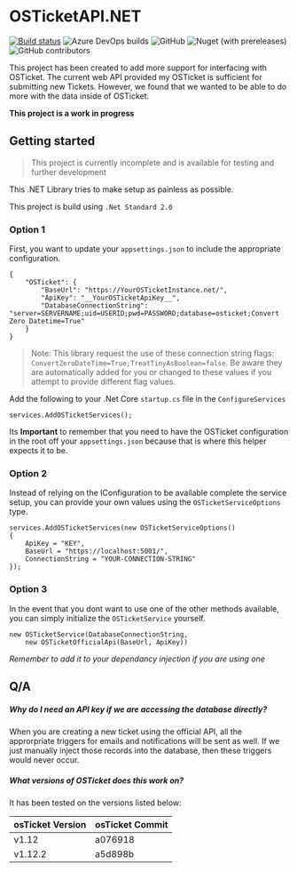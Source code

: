 # OSTicketAPI.NET

[![Build status](https://dev.azure.com/DotNetEvolved/OSTicketAPI.NET/_apis/build/status/OSTicketAPI.NET-ASP.NET%20Core-CI)](https://dev.azure.com/DotNetEvolved/OSTicketAPI.NET/_build/latest?definitionId=3) ![Azure DevOps builds](https://img.shields.io/azure-devops/build/dotnetevolved/a2092f90-85c9-4044-b29a-4a24109f72ee/3.svg) ![GitHub](https://img.shields.io/github/license/joshuagarrison27/osticketapi.net.svg?style=popout) ![Nuget (with prereleases)](https://img.shields.io/nuget/vpre/OSTicketAPI.NET.svg?style=popout) ![GitHub contributors](https://img.shields.io/github/contributors/joshuagarrison27/OSTicketAPI.NET.svg?style=popout)

This project has been created to add more support for interfacing with OSTicket. The current web API provided my OSTicket is sufficient for submitting new Tickets. However, we found that we wanted to be able to do more with the data inside of OSTicket.

__This project is a work in progress__


## Getting started

> This project is currently incomplete and is available for testing and further development

This .NET Library tries to make setup as painless as possible.

This project is build using `.Net Standard 2.0`

### Option 1

First, you want to update your `appsettings.json` to include the appropriate configuration.

~~~
{
    "OSTicket": {
        "BaseUrl": "https://YourOSTicketInstance.net/",
        "ApiKey": "__YourOSTicketApiKey__",
        "DatabaseConnectionString": "server=SERVERNAME;uid=USERID;pwd=PASSWORD;database=osticket;Convert Zero Datetime=True"
    }
}
~~~

> Note: This library request the use of these connection string flags: `ConvertZeroDateTime=True;TreatTinyAsBoolean=false`. Be aware they are automatically added for you or changed to these values if you attempt to provide different flag values.

Add the following to your .Net Core `startup.cs` file in the `ConfigureServices`

~~~
services.AddOSTicketServices();
~~~

Its __Important__ to remember that you need to have the OSTicket configuration in the root off your `appsettings.json` because that is where this helper expects it to be.

### Option 2

Instead of relying on the IConfiguration to be available complete the service setup, you can provide your own values using the `OSTicketServiceOptions` type.

```
services.AddOSTicketServices(new OSTicketServiceOptions()
{
    ApiKey = "KEY",
    BaseUrl = "https://localhost:5001/",
    ConnectionString = "YOUR-CONNECTION-STRING"
});
```

### Option 3


In the event that you dont want to use one of the other methods available, you can simply initialize the `OSTicketService` yourself.

```
new OSTicketService(DatabaseConnectionString,
    new OSTicketOfficialApi(BaseUrl, ApiKey))
```

*Remember to add it to your dependancy injection if you are using one*

## Q/A

##### Why do I need an API key if we are accessing the database directly?

When you are creating a new ticket using the official API, all the approrpriate triggers for emails and notifications will be sent as well. If we just manually inject those records into the database, then these triggers would never occur.

##### What versions of OSTicket does this work on?

It has been tested on the versions listed below:

| osTicket Version | osTicket Commit |
| --- | ----------- |
| v1.12 | a076918 |
| v1.12.2 | a5d898b |
